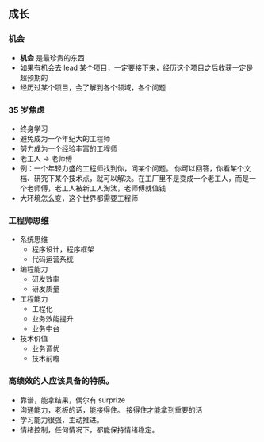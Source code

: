 ## 成长

### 机会

- **机会** 是最珍贵的东西
- 如果有机会去 lead 某个项目，一定要接下来，经历这个项目之后收获一定是超预期的
- 经历过某个项目，会了解到各个领域，各个问题

### 35 岁焦虑

- 终身学习
- 避免成为一个年纪大的工程师
- 努力成为一个经验丰富的工程师
- 老工人 -> 老师傅
- 例：一个年轻力盛的工程师找到你，问某个问题。 你可以回答，你看某个文档、研究下某个技术点，就可以解决。在工厂里不是变成一个老工人，而是一个老师傅，老工人被新工人淘汰，老师傅就值钱
- 大环境怎么变，这个世界都需要工程师

### 工程师思维

- 系统思维
  - 程序设计，程序框架
  - 代码运营系统
- 编程能力
  - 研发效率
  - 研发质量
- 工程能力
  - 工程化
  - 业务效能提升
  - 业务中台
- 技术价值
  - 业务调优
  - 技术前瞻

### 高绩效的人应该具备的特质。

- 靠谱，能拿结果，偶尔有 surprize
- 沟通能力，老板的话，能接得住。 接得住才能拿到重要的活
- 学习能力很强，主动推进。
- 情绪控制，任何情况下，都能保持情绪稳定。
